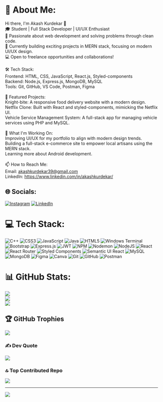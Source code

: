 # 💫 About Me:
Hi there, I'm Akash Kurdekar 👋<br>🎓 Student | Full Stack Developer | UI/UX Enthusiast<br>🌱 Passionate about web development and solving problems through clean code.<br>🚀 Currently building exciting projects in MERN stack, focusing on modern UI/UX design.<br>💻 Open to freelance opportunities and collaborations!<br><br>🛠️ Tech Stack:<br>Frontend: HTML, CSS, JavaScript, React.js, Styled-components<br>Backend: Node.js, Express.js, MongoDB, MySQL<br>Tools: Git, GitHub, VS Code, Postman, Figma<br><br>🌟 Featured Projects:<br>Knight-bite: A responsive food delivery website with a modern design.<br>Netflix Clone: Built with React and styled-components, mimicking the Netflix UI.<br>Vehicle Service Management System: A full-stack app for managing vehicle services using PHP and MySQL.<br><br>🚀 What I'm Working On:<br>Improving UI/UX for my portfolio to align with modern design trends.<br>Building a full-stack e-commerce site to empower local artisans using the MERN stack.<br>Learning more about Android development.<br><br>📫 How to Reach Me:<br>Email: akashkurdekar39@gmail.com<br>LinkedIn: https://www.linkedin.com/in/akashkurdekar/


## 🌐 Socials:
[![Instagram](https://img.shields.io/badge/Instagram-%23E4405F.svg?logo=Instagram&logoColor=white)](https://instagram.com/unlikeakash_) [![LinkedIn](https://img.shields.io/badge/LinkedIn-%230077B5.svg?logo=linkedin&logoColor=white)](https://linkedin.com/in/akashkurdekar) 

# 💻 Tech Stack:
![C++](https://img.shields.io/badge/c++-%2300599C.svg?style=flat&logo=c%2B%2B&logoColor=white) ![CSS3](https://img.shields.io/badge/css3-%231572B6.svg?style=flat&logo=css3&logoColor=white) ![JavaScript](https://img.shields.io/badge/javascript-%23323330.svg?style=flat&logo=javascript&logoColor=%23F7DF1E) ![Java](https://img.shields.io/badge/java-%23ED8B00.svg?style=flat&logo=openjdk&logoColor=white) ![HTML5](https://img.shields.io/badge/html5-%23E34F26.svg?style=flat&logo=html5&logoColor=white) ![Windows Terminal](https://img.shields.io/badge/Windows%20Terminal-%234D4D4D.svg?style=flat&logo=windows-terminal&logoColor=white) ![Bootstrap](https://img.shields.io/badge/bootstrap-%238511FA.svg?style=flat&logo=bootstrap&logoColor=white) ![Express.js](https://img.shields.io/badge/express.js-%23404d59.svg?style=flat&logo=express&logoColor=%2361DAFB) ![JWT](https://img.shields.io/badge/JWT-black?style=flat&logo=JSON%20web%20tokens) ![NPM](https://img.shields.io/badge/NPM-%23CB3837.svg?style=flat&logo=npm&logoColor=white) ![Nodemon](https://img.shields.io/badge/NODEMON-%23323330.svg?style=flat&logo=nodemon&logoColor=%BBDEAD) ![NodeJS](https://img.shields.io/badge/node.js-6DA55F?style=flat&logo=node.js&logoColor=white) ![React](https://img.shields.io/badge/react-%2320232a.svg?style=flat&logo=react&logoColor=%2361DAFB) ![React Router](https://img.shields.io/badge/React_Router-CA4245?style=flat&logo=react-router&logoColor=white) ![Styled Components](https://img.shields.io/badge/styled--components-DB7093?style=flat&logo=styled-components&logoColor=white) ![Semantic UI React](https://img.shields.io/badge/Semantic%20UI%20React-%2335BDB2.svg?style=flat&logo=SemanticUIReact&logoColor=white) ![MySQL](https://img.shields.io/badge/mysql-4479A1.svg?style=flat&logo=mysql&logoColor=white) ![MongoDB](https://img.shields.io/badge/MongoDB-%234ea94b.svg?style=flat&logo=mongodb&logoColor=white) ![Figma](https://img.shields.io/badge/figma-%23F24E1E.svg?style=flat&logo=figma&logoColor=white) ![Canva](https://img.shields.io/badge/Canva-%2300C4CC.svg?style=flat&logo=Canva&logoColor=white) ![Git](https://img.shields.io/badge/git-%23F05033.svg?style=flat&logo=git&logoColor=white) ![GitHub](https://img.shields.io/badge/github-%23121011.svg?style=flat&logo=github&logoColor=white) ![Postman](https://img.shields.io/badge/Postman-FF6C37?style=flat&logo=postman&logoColor=white)

# 📊 GitHub Stats:
![](https://github-readme-stats.vercel.app/api?username=akashkurdekar7&theme=dark&hide_border=false&include_all_commits=false&count_private=false)<br/>
![](https://github-readme-streak-stats.herokuapp.com/?user=akashkurdekar7&theme=dark&hide_border=false)<br/>
![](https://github-readme-stats.vercel.app/api/top-langs/?username=akashkurdekar7&theme=dark&hide_border=false&include_all_commits=false&count_private=false&layout=compact)

## 🏆 GitHub Trophies
![](https://github-profile-trophy.vercel.app/?username=akashkurdekar7&theme=radical&no-frame=false&no-bg=false&margin-w=4)

### ✍️ Dev Quote
![](https://quotes-github-readme.vercel.app/api?type=horizontal&theme=tokyonight)

### 🔝 Top Contributed Repo
![](https://github-contributor-stats.vercel.app/api?username=akashkurdekar7&limit=5&theme=radical&combine_all_yearly_contributions=true)

---
[![](https://visitcount.itsvg.in/api?id=akashkurdekar7&icon=5&color=8)](https://visitcount.itsvg.in)

<!-- Proudly created with GPRM ( https://gprm.itsvg.in ) -->
